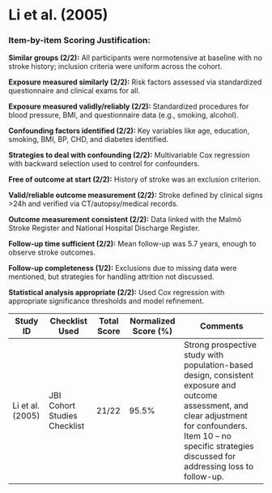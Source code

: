 # Li et al. (2005)

### Item-by-item Scoring Justification:

**Similar groups (2/2):** All participants were normotensive at baseline with no stroke history; inclusion criteria were uniform across the cohort.

**Exposure measured similarly (2/2):** Risk factors assessed via standardized questionnaire and clinical exams for all.

**Exposure measured validly/reliably (2/2):** Standardized procedures for blood pressure, BMI, and questionnaire data (e.g., smoking, alcohol).

**Confounding factors identified (2/2):** Key variables like age, education, smoking, BMI, BP, CHD, and diabetes identified.

**Strategies to deal with confounding (2/2):** Multivariable Cox regression with backward selection used to control for confounders.

**Free of outcome at start (2/2):** History of stroke was an exclusion criterion.

**Valid/reliable outcome measurement (2/2):** Stroke defined by clinical signs >24h and verified via CT/autopsy/medical records.

**Outcome measurement consistent (2/2):** Data linked with the Malmö Stroke Register and National Hospital Discharge Register.

**Follow-up time sufficient (2/2):** Mean follow-up was 5.7 years, enough to observe stroke outcomes.

**Follow-up completeness (1/2):** Exclusions due to missing data were mentioned, but strategies for handling attrition not discussed.

**Statistical analysis appropriate (2/2):** Used Cox regression with appropriate significance thresholds and model refinement.

| Study ID | Checklist Used | Total Score | Normalized Score (%) | Comments |
| --- | --- | --- | --- | --- |
| Li et al. (2005) | JBI Cohort Studies Checklist | 21/22 | 95.5% | Strong prospective study with population-based design, consistent exposure and outcome assessment, and clear adjustment for confounders. Item 10 – no specific strategies discussed for addressing loss to follow-up. |
